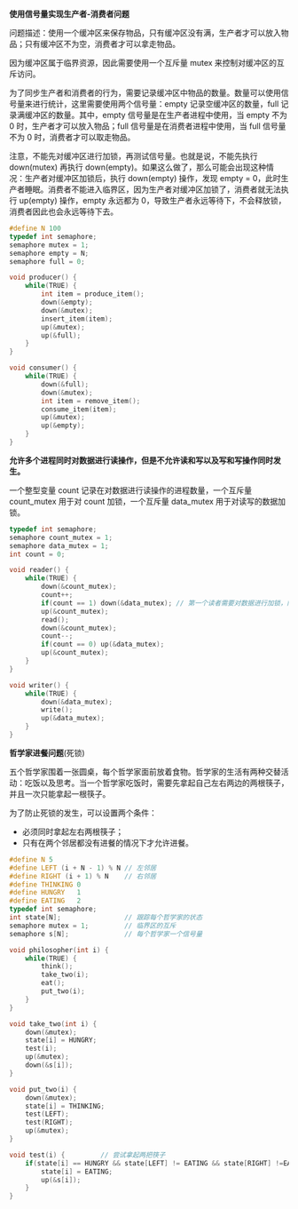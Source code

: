 **使用信号量实现生产者-消费者问题** 

问题描述：使用一个缓冲区来保存物品，只有缓冲区没有满，生产者才可以放入物品；只有缓冲区不为空，消费者才可以拿走物品。

因为缓冲区属于临界资源，因此需要使用一个互斥量 mutex 来控制对缓冲区的互斥访问。

为了同步生产者和消费者的行为，需要记录缓冲区中物品的数量。数量可以使用信号量来进行统计，这里需要使用两个信号量：empty 记录空缓冲区的数量，full 记录满缓冲区的数量。其中，empty 信号量是在生产者进程中使用，当 empty 不为 0 时，生产者才可以放入物品；full 信号量是在消费者进程中使用，当 full 信号量不为 0 时，消费者才可以取走物品。

注意，不能先对缓冲区进行加锁，再测试信号量。也就是说，不能先执行 down(mutex) 再执行 down(empty)。如果这么做了，那么可能会出现这种情况：生产者对缓冲区加锁后，执行 down(empty) 操作，发现 empty = 0，此时生产者睡眠。消费者不能进入临界区，因为生产者对缓冲区加锁了，消费者就无法执行 up(empty) 操作，empty 永远都为 0，导致生产者永远等待下，不会释放锁，消费者因此也会永远等待下去。

```c++
#define N 100
typedef int semaphore;
semaphore mutex = 1;
semaphore empty = N;
semaphore full = 0;

void producer() {
    while(TRUE) {
        int item = produce_item();
        down(&empty);
        down(&mutex);
        insert_item(item);
        up(&mutex);
        up(&full);
    }
}

void consumer() {
    while(TRUE) {
        down(&full);
        down(&mutex);
        int item = remove_item();
        consume_item(item);
        up(&mutex);
        up(&empty);
    }
}
```



**允许多个进程同时对数据进行读操作，但是不允许读和写以及写和写操作同时发生。**

一个整型变量 count 记录在对数据进行读操作的进程数量，一个互斥量 count_mutex 用于对 count 加锁，一个互斥量 data_mutex 用于对读写的数据加锁。

```c++
typedef int semaphore;
semaphore count_mutex = 1;
semaphore data_mutex = 1;
int count = 0;

void reader() {
    while(TRUE) {
        down(&count_mutex);
        count++;
        if(count == 1) down(&data_mutex); // 第一个读者需要对数据进行加锁，防止写进程访问
        up(&count_mutex);
        read();
        down(&count_mutex);
        count--;
        if(count == 0) up(&data_mutex);
        up(&count_mutex);
    }
}

void writer() {
    while(TRUE) {
        down(&data_mutex);
        write();
        up(&data_mutex);
    }
}
```

**哲学家进餐问题**(死锁)

五个哲学家围着一张圆桌，每个哲学家面前放着食物。哲学家的生活有两种交替活动：吃饭以及思考。当一个哲学家吃饭时，需要先拿起自己左右两边的两根筷子，并且一次只能拿起一根筷子。

为了防止死锁的发生，可以设置两个条件：

- 必须同时拿起左右两根筷子；
- 只有在两个邻居都没有进餐的情况下才允许进餐。

```c++
#define N 5
#define LEFT (i + N - 1) % N // 左邻居
#define RIGHT (i + 1) % N    // 右邻居
#define THINKING 0
#define HUNGRY   1
#define EATING   2
typedef int semaphore;
int state[N];                // 跟踪每个哲学家的状态
semaphore mutex = 1;         // 临界区的互斥
semaphore s[N];              // 每个哲学家一个信号量

void philosopher(int i) {
    while(TRUE) {
        think();
        take_two(i);
        eat();
        put_two(i);
    }
}

void take_two(int i) {
    down(&mutex);
    state[i] = HUNGRY;
    test(i);
    up(&mutex);
    down(&s[i]);
}

void put_two(i) {
    down(&mutex);
    state[i] = THINKING;
    test(LEFT);
    test(RIGHT);
    up(&mutex);
}

void test(i) {         // 尝试拿起两把筷子
    if(state[i] == HUNGRY && state[LEFT] != EATING && state[RIGHT] !=EATING) {
        state[i] = EATING;
        up(&s[i]);
    }
}
```

